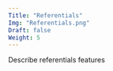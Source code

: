 ```yaml
---
Title: "Referentials"
Img: "Referentials.png"
Draft: false
Weight: 5
---
```


Describe referentials features

